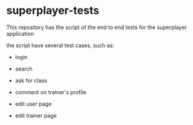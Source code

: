 # superplayer-tests


This repository has the script of the end to end tests for the superplayer application

the script have several test cases, such as:

- login

- search

- ask for class

- comment on trainer's profile

- edit user page

- edit trainer page
